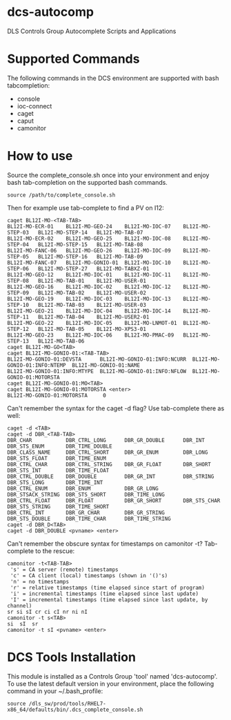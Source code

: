 # dcs-autocomp
DLS Controls Group Autocomplete Scripts and Applications

Supported Commands
==================

The following commands in the DCS environment are supported with bash tabcompletion:

 * console
 * ioc-connect
 * caget
 * caput
 * camonitor

How to use
==========

Source the complete_console.sh once into your environment and enjoy bash tab-completion on the supported bash commands.

```shell script
source /path/to/complete_console.sh
```

Then for example use tab-complete to find a PV on I12:
```
caget BL12I-MO-<TAB-TAB>
BL12I-MO-ECR-01    BL12I-MO-GEO-24    BL12I-MO-IOC-07    BL12I-MO-STEP-03   BL12I-MO-STEP-14   BL12I-MO-TAB-07
BL12I-MO-ECR-02    BL12I-MO-GEO-25    BL12I-MO-IOC-08    BL12I-MO-STEP-04   BL12I-MO-STEP-15   BL12I-MO-TAB-08
BL12I-MO-FANC-06   BL12I-MO-GEO-26    BL12I-MO-IOC-09    BL12I-MO-STEP-05   BL12I-MO-STEP-16   BL12I-MO-TAB-09
BL12I-MO-FANC-07   BL12I-MO-GONIO-01  BL12I-MO-IOC-10    BL12I-MO-STEP-06   BL12I-MO-STEP-27   BL12I-MO-TABXZ-01
BL12I-MO-GEO-12    BL12I-MO-IOC-01    BL12I-MO-IOC-11    BL12I-MO-STEP-08   BL12I-MO-TAB-01    BL12I-MO-USER-01
BL12I-MO-GEO-16    BL12I-MO-IOC-02    BL12I-MO-IOC-12    BL12I-MO-STEP-09   BL12I-MO-TAB-02    BL12I-MO-USER-02
BL12I-MO-GEO-19    BL12I-MO-IOC-03    BL12I-MO-IOC-13    BL12I-MO-STEP-10   BL12I-MO-TAB-03    BL12I-MO-USER-03
BL12I-MO-GEO-21    BL12I-MO-IOC-04    BL12I-MO-IOC-14    BL12I-MO-STEP-11   BL12I-MO-TAB-04    BL12I-MO-USER2-01
BL12I-MO-GEO-22    BL12I-MO-IOC-05    BL12I-MO-LNMOT-01  BL12I-MO-STEP-12   BL12I-MO-TAB-05    BL12I-MO-XPS3-01
BL12I-MO-GEO-23    BL12I-MO-IOC-06    BL12I-MO-PMAC-09   BL12I-MO-STEP-13   BL12I-MO-TAB-06    
caget BL12I-MO-GO<TAB>
caget BL12I-MO-GONIO-01:<TAB-TAB>
BL12I-MO-GONIO-01:DEVSTA      BL12I-MO-GONIO-01:INFO:NCURR  BL12I-MO-GONIO-01:INFO:NTEMP  BL12I-MO-GONIO-01:NAME
BL12I-MO-GONIO-01:INFO:MTYPE  BL12I-MO-GONIO-01:INFO:NFLOW  BL12I-MO-GONIO-01:MOTORSTA    
caget BL12I-MO-GONIO-01:MO<TAB>
caget BL12I-MO-GONIO-01:MOTORSTA <enter>
BL12I-MO-GONIO-01:MOTORSTA     0

```

Can't remember the syntax for the caget -d flag? Use tab-complete there as well:

```shell script
caget -d <TAB>
caget -d DBR_<TAB-TAB>
DBR_CHAR           DBR_CTRL_LONG      DBR_GR_DOUBLE      DBR_INT            DBR_STS_ENUM       DBR_TIME_DOUBLE
DBR_CLASS_NAME     DBR_CTRL_SHORT     DBR_GR_ENUM        DBR_LONG           DBR_STS_FLOAT      DBR_TIME_ENUM
DBR_CTRL_CHAR      DBR_CTRL_STRING    DBR_GR_FLOAT       DBR_SHORT          DBR_STS_INT        DBR_TIME_FLOAT
DBR_CTRL_DOUBLE    DBR_DOUBLE         DBR_GR_INT         DBR_STRING         DBR_STS_LONG       DBR_TIME_INT
DBR_CTRL_ENUM      DBR_ENUM           DBR_GR_LONG        DBR_STSACK_STRING  DBR_STS_SHORT      DBR_TIME_LONG
DBR_CTRL_FLOAT     DBR_FLOAT          DBR_GR_SHORT       DBR_STS_CHAR       DBR_STS_STRING     DBR_TIME_SHORT
DBR_CTRL_INT       DBR_GR_CHAR        DBR_GR_STRING      DBR_STS_DOUBLE     DBR_TIME_CHAR      DBR_TIME_STRING
caget -d DBR_D<TAB>
caget -d DBR_DOUBLE <pvname> <enter>
```

Can't remember the obscure syntax for timestamps on camonitor -t? Tab-complete to the rescue:
```shell script
camonitor -t<TAB-TAB>
 's' = CA server (remote) timestamps
 'c' = CA client (local) timestamps (shown in '()'s)
 'n' = no timestamps
 'r' = relative timestamps (time elapsed since start of program)
 'i' = incremental timestamps (time elapsed since last update)
 'I' = incremental timestamps (time elapsed since last update, by channel)
sr si sI cr ci cI nr ni nI
camonitor -t s<TAB>
si  sI  sr  
camonitor -t sI <pvname> <enter>
```

DCS Tools Installation
======================

This module is installed as a Controls Group 'tool' named 'dcs-autocomp'. To use the latest default version in your 
environment, place the following command in your ~/.bash_profile:

```shell script
source /dls_sw/prod/tools/RHEL7-x86_64/defaults/bin/.dcs_complete_console.sh
```

